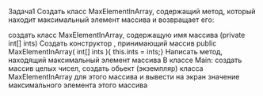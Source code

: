 Задача1
Создать класс MaxElementInArray, содержащий метод, который находит максимальный элемент массива и возвращает его:

создать класс MaxElementInArray, содержащую имя массива (private int[] ints)
Создать конструктор , принимающий массив public MaxElementInArray( int[] ints ){ this.ints = ints;}
Написать метод, находящий максимальный элемент массива
В классе Main: создать массив целых чисел, cоздать обьект (экземпляр) класса MaxElementInArray для этого массива и вывести на экран значение максимального элемента этого массива
